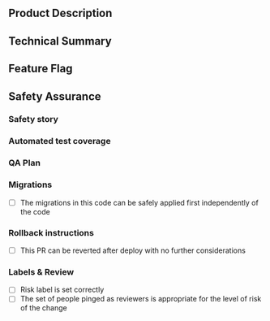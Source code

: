 ## Product Description
<!-- For non-invisible changes, describe user-facing effects. -->

## Technical Summary
<!--
    Provide a link to the ticket or document which prompted this change,
    Describe the rationale and design decisions.
-->

## Feature Flag
<!-- If this is specific to a feature flag, which one? -->

## Safety Assurance

### Safety story
<!--
Describe how you became confident in this change, such as
local testing, why the change is inherently safe, and/or plans to limit the blast radius of a defect.

In particular consider how existing data may be impacted by this change.
-->

### Automated test coverage

<!-- Identify the related test coverage and the tests it would catch -->

### QA Plan

<!--
- Describe QA plan that along with automated test coverages proves this PR is regression free
- Link to QA Ticket
-->


### Migrations
<!-- Delete this section if the PR does not contain any migrations -->
<!-- https://commcare-hq.readthedocs.io/migrations_in_practice.html -->
- [ ] The migrations in this code can be safely applied first independently of the code

<!-- Please link to any past code changes that are coordinated with this migration -->

### Rollback instructions

<!--
If this PR follows standards of revertability, check the box below.
Otherwise replace it with detailed instructions or reasons a rollback is impossible.
-->

- [ ] This PR can be reverted after deploy with no further considerations

### Labels & Review
- [ ] Risk label is set correctly
- [ ] The set of people pinged as reviewers is appropriate for the level of risk of the change
